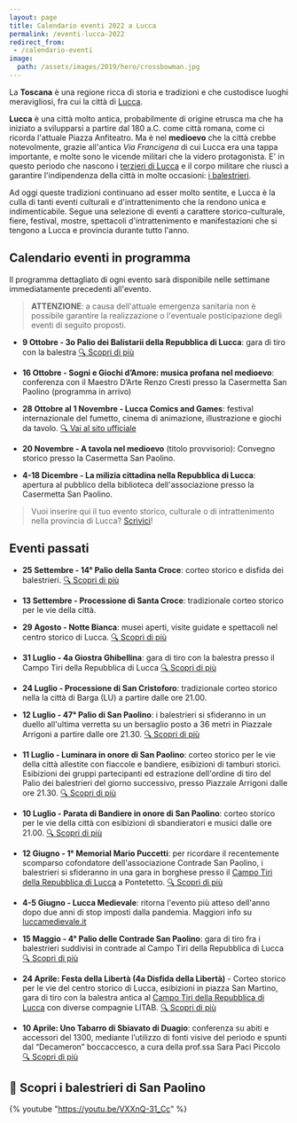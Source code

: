 ```yaml
---
layout: page
title: Calendario eventi 2022 a Lucca
permalink: /eventi-lucca-2022
redirect_from:
 - /calendario-eventi
image:
  path: /assets/images/2019/hero/crossbowman.jpg
---
```


La **Toscana** è una regione ricca di storia e tradizioni e che custodisce
luoghi meravigliosi, fra cui la città di [Lucca](/lucca).

**Lucca** è una città molto antica, probabilmente di origine etrusca ma che ha
iniziato a svilupparsi a partire dal 180 a.C. come città romana, come ci ricorda
l'attuale Piazza Anfiteatro. Ma è nel **medioevo** che la città crebbe
notevolmente, grazie all'antica *Via Francigena* di cui Lucca era una tappa
importante, e molte sono le vicende militari che la videro protagonista. E' in
questo periodo che nascono i [terzieri di
Lucca](https://consanpaolino.org/terzieri-lucca) e il corpo militare che riuscì
a garantire l'indipendenza della città in molte occasioni: [i
balestrieri](/lucca-balestrieri-medioevo-storia).

Ad oggi queste tradizioni continuano ad esser molto sentite, e Lucca è la culla
di tanti eventi culturali e d'intrattenimento che la rendono unica e
indimenticabile. Segue una selezione di eventi a carattere storico-culturale,
fiere, festival, mostre, spettacoli d'intrattenimento e manifestazioni che si
tengono a Lucca e provincia durante tutto l'anno.

## Calendario eventi in programma

Il programma dettagliato di ogni evento sarà disponibile nelle settimane
immediatamente precedenti all'evento.

> **ATTENZIONE**: a causa dell'attuale emergenza sanitaria non è possibile
> garantire la realizzazione o l'eventuale posticipazione degli eventi di
> seguito proposti.

* **9 Ottobre - 3o Palio dei Balistarii della Repubblica di Lucca**: gara di
  tiro con la balestra [:mag: Scopri di più](/2022/3o-palio-balistarii)

* **16 Ottobre - Sogni e Giochi d’Amore: musica profana nel medioevo**:
  conferenza con il Maestro D’Arte Renzo Cresti presso la Casermetta San Paolino
  (programma in arrivo)

* **28 Ottobre al 1 Novembre - Lucca Comics and Games**: festival internazionale
  del fumetto, cinema di animazione, illustrazione e giochi da tavolo. [:mag:
  Vai al sito ufficiale](https://www.luccacomicsandgames.com)

* **20 Novembre - A tavola nel medioevo** (titolo provvisorio): Convegno storico
  presso la Casermetta San Paolino.

* **4-18 Dicembre - La milizia cittadina nella Repubblica di Lucca**: apertura
  al pubblico della biblioteca dell'associazione presso la Casermetta San
  Paolino.

> Vuoi inserire qui il tuo evento storico, culturale o di intrattenimento nella
> provincia di Lucca? [Scrivici](/contatti)!

## Eventi passati

* **25 Settembre - 14° Palio della Santa Croce**: corteo storico e disfida dei
  balestrieri. [:mag: Scopri di più](/2022/palio-santa-croce)

* **13 Settembre - Processione di Santa Croce**: tradizionale corteo storico per
  le vie della città.

* **29 Agosto - Notte Bianca**: musei aperti, visite guidate e spettacoli nel
  centro storico di Lucca. [:mag: Scopri di più](http://www.confcommerciolums.it/Items/it-IT/News/Default/la-notte-bianca-di-lucca-sabato-27-agosto-torna-dopo-due-anni-di-stop-forzato-la-grande-festa-i)

* **31 Luglio - 4a Giostra Ghibellina**: gara di tiro con la balestra presso il
  Campo Tiri della Repubblica di Lucca [:mag: Scopri di più](/2022/4a-giostra-ghibellina)

* **24 Luglio - Processione di San Cristoforo**: tradizionale corteo storico
  nella la città di Barga (LU) a partire dalle ore 21.00.

* **12 Luglio - 47° Palio di San Paolino**: i balestrieri si sfideranno in un
  duello all'ultima verretta su un bersaglio posto a 36 metri in Piazzale
  Arrigoni a partire dalle ore 21.30. [:mag: Scopri di più](/2022/giorni-san-paolino)

* **11 Luglio - Luminara in onore di San Paolino**: corteo storico per le vie
  della città allestite con fiaccole e bandiere, esibizioni di tamburi storici.
  Esibizioni dei gruppi partecipanti ed estrazione dell'ordine di tiro del Palio
  dei balestrieri del giorno successivo, presso Piazzale Arrigoni dalle ore
  21.30. [:mag: Scopri di più](/2022/giorni-san-paolino)

* **10 Luglio - Parata di Bandiere in onore di San Paolino**: corteo storico per
  le vie della città con esibizioni di sbandieratori e musici dalle ore 21.00.
  [:mag: Scopri di più](/2022/giorni-san-paolino)

* **12 Giugno - 1° Memorial Mario Puccetti**: per ricordare il recentemente
  scomparso cofondatore dell'associazione Contrade San Paolino, i balestrieri si
  sfideranno in una gara in borghese presso il [Campo Tiri della Repubblica di
  Lucca](https://goo.gl/maps/j7VtRqNSK9Eyjjmf7) a Pontetetto.
  [:mag: Scopri di più](/2022/1-memorial-mario-puccetti)

* **4-5 Giugno - Lucca Medievale**: ritorna l'evento più atteso dell'anno dopo
  due anni di stop imposti dalla pandemia. Maggiori info su
  [luccamedievale.it](https://luccamedievale.it)

* **15 Maggio - 4° Palio delle Contrade San Paolino**: gara di tiro fra i
  balestrieri suddivisi in contrade al Campo Tiri della Repubblica di Lucca
  [:mag: Scopri di più](/2022/4o-palio-contrade-san-paolino)

* **24 Aprile: Festa della Libertà (4a Disfida della Libertà)** - Corteo storico
  per le vie del centro storico di Lucca, esibizioni in piazza San Martino, gara
  di tiro con la balestra antica al [Campo Tiri della Repubblica di
  Lucca](https://goo.gl/maps/Cz3SQuVr9YE2) con diverse compagnie LITAB.
  [:mag: Scopri di più](/2022/4a-disfida-liberta)

* **10 Aprile: Uno Tabarro di Sbiavato di Duagio**: conferenza su abiti e
  accessori del 1300, mediante l’utilizzo di fonti visive del periodo e spunti
  dal “Decameron” boccaccesco, a cura della prof.ssa Sara Paci Piccolo [:mag: Scopri di più](/2022/conferenza-sara-paci-lucca-medioevo)

## 🎯 Scopri i balestrieri di San Paolino

{% youtube "https://youtu.be/VXXnQ-31_Cc" %}
